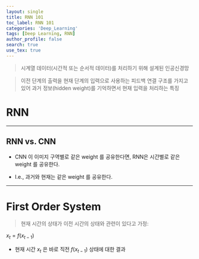 ```yaml
---
layout: single
title: RNN 101
toc_label: RNN 101
categories: 'Deep_Learning'
tags: [Deep Learning, RNN]
author_profile: false
search: true
use_tex: true
---
```


> 시계열 데이터(시간적 또는 순서적 데이터)를 처리하기 위해 설계된 인공신경망

> 이전 단계의 출력을 현재 단계의 입력으로 사용하는 피드백 연결 구조를 가지고 있어 과거 정보(hidden weight)를 기억하면서 현재 입력을 처리하는 특징

# RNN


---

## RNN vs. CNN

- CNN 이 이미지 구역별로 같은 weight 를 공유한다면, RNN은 시간별로 같은 weight 를 공유한다.

- I.e., 과거와 현재는 같은 weight 를 공유한다.

--- 

# First Order System

> 현재 시간의 상태가 이전 시간의 상태와 관련이 있다고 가정:

$x_t = f(x_{t-1})$

- 현재 시간 $x_t$ 은 바로 직전 $f(x_{t-1})$ 상태에 대한 결과

